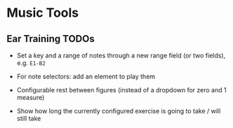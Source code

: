 # Music Tools

## Ear Training TODOs

- Set a key and a range of notes through a new range field (or two fields), e.g. `E1-B2`

- For note selectors: add an element to play them 

- Configurable rest between figures (instead of a dropdown for zero and 1 measure)

- Show how long the currently configured exercise is going to take / will still take
